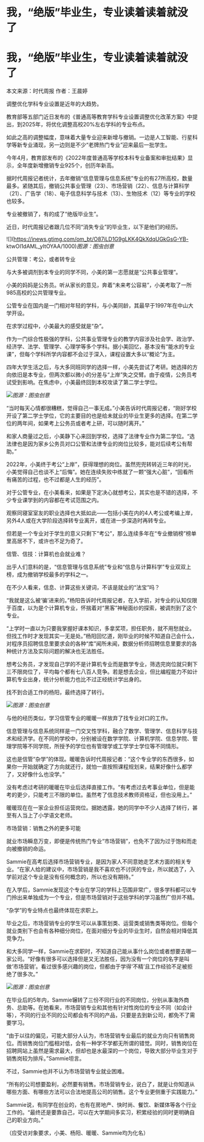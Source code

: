 # 我，“绝版”毕业生，专业读着读着就没了

# 我，“绝版”毕业生，专业读着读着就没了

本文来源：时代周报 作者：王晨婷

调整优化学科专业设置是近年的大趋势。

教育部等五部门近日发布的《普通高等教育学科专业设置调整优化改革方案》中提出，到2025年，将优化调整高校20%左右学科的专业布点。

如此之高的调整幅度，意味着大量专业迎来新增与撤销。一边是人工智能、行星科学等新专业涌现，另一边则是不少“老牌热门专业”迎来最后一批学生。

今年4月，教育部发布的《2022年度普通高等学校本科专业备案和审批结果》显示，全年度新增撤销专业925个，创历年新高。

据时代周报记者统计，去年撤销“信息管理与信息系统”专业的有27所高校，数量最多。紧随其后，撤销公共事业管理（23）、市场营销（22）、信息与计算科学（21）、广告学（18）、电子信息科学与技术（13）、生物技术（12）等专业的学校也较多。

专业被撤销了，有的成了“绝版毕业生”。

近日，时代周报记者跟几位不同“消失专业”的毕业生，以下是他们的经历。

![](https://inews.gtimg.com/om_bt/O87iLD1G9gLKK4QkXdqUGkGsG-YB-
ktwOI1dAML_yItOYAA/1000)_图源：图虫创意_

公共管理：考公，或者转专业

与大多被调剂到本专业的同学不同，小美的第一志愿就是“公共事业管理”。

小美的妈妈是公务员。听从家长的意见，奔着“未来考公容易”，小美考取了一所985高校的公共管理专业。

公管专业在国内是一门相对年轻的学科，与小美同龄，其最早于1997年在中山大学开设。

在求学过程中，小美最大的感受就是“杂”。

作为一门综合性极强的学科，公共事业管理专业的教学内容涉及社会学、政治学、经济学、法学、管理学、心理学等多个学科。据小美回忆，基本没有“能水的专业课”，但每个学科所学内容都不会过于深入，课程设置大多以“概论”为主。

四年大学生活之后，与大多同班同学的选择一样，小美先尝试了考研。她选择的方向依旧是本专业，但两次都以微小的分差与“上岸”失之交臂。由于疫情，公务员考试受到影响。在焦虑中，小美最终回到本校攻读了第二学士学位。

![](https://inews.gtimg.com/om_bt/Ohh1aakRGIqKiDnEnhDHT0lmYYkcuuZdEpFq0sdmIhy6gAA/1000)_图源：图虫创意_

“当时每天心情都很糟糕，觉得自己一事无成。”小美告诉时代周报记者，“刚好学校开设了第二学士学位，它的主要目的也是给未就业的毕业生更多的选择。在第二学位的两年间，如果考上公务员或者考上研，可以随时离开。”

和家人商量过之后，小美静下心来回到学校，选择了法律专业作为第二学位。“选法律也是因为家乡公务员对口公管和法律专业的岗位比较多，能对后续考公有帮助。”

2022年，小美终于考公“上岸”，获得理想的岗位。虽然兜兜转转近三年的时光，小美觉得自己也谈不上“后悔”。她在连续失败中练就了一颗“强大心脏”，“回看所有痛苦的过程，也不过都是人生的经历”。

对于公管专业，在小美看来，如果是下定决心就想考公，其实也是不错的选择，不少专业课学到的内容都在考试范围之内。

观察同寝室室友的职业选择也大抵如此——包括小美在内的4人考公或考编上岸，另外4人或在大学阶段选择转专业离开，或在进一步深造时再转专业。

但若是一个专业对于学生的意义只剩下“考公”，那么连续多年在“专业撤销榜”榜单里高居不下，或许也不足为奇了。

信管、信技：计算机也会就业难？

出乎人们意料的是，“信息管理与信息系统”专业和“信息与计算科学”专业双双上榜，成为撤销学校最多的学科之一。

在不少人看来，信息、计算这些关键词，不该是就业的“法宝”吗？

“我就是这么被‘骗’进来的。”杨阳告诉时代周报记者，在入学前，对专业的认知仅限于百度，以为是个计算机专业，怀揣着对“黑客”神秘面纱的探索，被调剂到了这个专业。

“上学时一直以为只要我掌握好课本知识，多拿奖项，担任职务，就不用愁就业。但找工作时才发现其实一无是处。”杨阳回忆道，刚毕业的时候不知道自己会什么，对程序员招聘信息里要求会的各种“库”闻所未闻，数据分析师招聘信息里要求的各种统计方法及实际问题的解决也无法胜任。

想考公务员，才发现自己学的不是计算机专业而是数学专业，筛选完岗位就只剩下三不限岗位了，平均每个都有七八百人竞争。若是想去企业，但比编程能力不如计算机专业出身，统计分析能力也比不过正经统计学出身的。

找不到合适工作的杨阳，最终选择了转行。

![](https://inews.gtimg.com/om_bt/OKwOSl02Kx9nYqv3b0yiH4ZuadBcmrswiwHbLNlaFJAgkAA/1000)_图源：图虫创意_

与他的经历类似，学习信管专业的暖暖一样放弃了找专业对口的工作。

信息管理与信息系统同样是一门交叉性学科，融合了数学、管理学、信息科学与技术和经济学。在不同的学校中，分别被设在数学学院、计算机学院、信息学院、管理学院等不同学院，所授予的学位也有管理学或工学学士学位等不同情形。

这也是信管“杂学”的体现。暖暖告诉时代周报记者：“这个专业学的东西很多，如果你一开始就确定了方向就还行，就怕一直按照课程规划来，结果好像什么都学了，又好像什么也没学。”

没有考虑过考研的暖暖在毕业后选择直接工作。“有考虑过去考事业单位，但是能考的更少，只能考三不限的单位。虽然考了信息技术教师资格证，但也没用上。”

暖暖现在在一家企业担任运营岗位。据她透露，她的同学中不少人选择了转行，甚至有人当上了小学语文老师。

市场营销：销售之外的更多可能

就业市场瞬息万变，即便是传统热门专业“市场营销”，也免不了因为过于饱和而走向被撤销的命运。

Sammie在高考后选择市场营销专业，是因为家人不同意她走艺术方面的相关专业。“在家人给的建议中，市场营销是我不喜欢也不讨厌的专业，所以就选了，入学前对这个专业是没有任何概念的，所以也没有期待。”

在入学后，Sammie发现这个专业在学习的学科上范围非常广，很多学科都可以专门拎出来单独成为一个专业，但是市场营销对于这些学科的学习虽然广但并不精。

“杂学”的专业特点也最终体现在求职上。

毕业之后，市场营销专业的学生可以从事策划类、运营类或销售类等岗位。但每个就业类别下也会有各种细分岗位，在面对细分专业的毕业生时，自然会相对降低其竞争力。

和大多同学一样，Sammie在求职时，不知道自己能从事什么岗位或者想要去哪一家公司。“好像有很多可以选择但是又无法胜任，因为没有一个岗位的名字是叫做‘市场营销’。看过很多感兴趣的岗位，但都由于学得‘不精’且工作经验不足被拒绝了很多次。”

![](https://inews.gtimg.com/om_bt/O9Bvf8RiYFTX5I1CZ_IfNDaeWgZC8BQycLFYvAGvSHJ5kAA/1000)_图源：图虫创意_

在毕业后的5年内，Sammie辗转了三份不同行业的不同岗位，分别从事海外商务、总助等。在她看来，市场营销专业和其他有针对性岗位的专业不同（如会计等），不同的行业不同的公司都会有不同的产品，只要是去到新公司，都免不了需要学习。

“由于以往的偏见，可能大部分人认为，市场营销专业最后的就业方向只有销售岗位。而销售岗位门槛相对低，会有一种学不学都无所谓的错觉。同时，销售岗位在招聘网站上虽然是需求最大，但却也是水最深的一个岗位，导致大部分毕业生对于销售岗较为排斥。”Sammie坦言。

不过，Sammie也并不认为市场营销专业就业困难。

“所有的公司想要盈利，必然要有销售。市场营销专业，说白了，就是让你知道从哪些方面、有哪些方法可以合法地提高公司的销售。这个专业更侧重于实践能力。”

Sammie说，有同学在创业的，也有在房地产、快时尚、餐饮、新媒体等各个行业工作的。“最终还是要靠自己，可以在大学期间多实习，积累经验的同时更明确自己的职业方向。”

（应受访对象要求，小美、杨阳、暖暖、Sammie均为化名）

